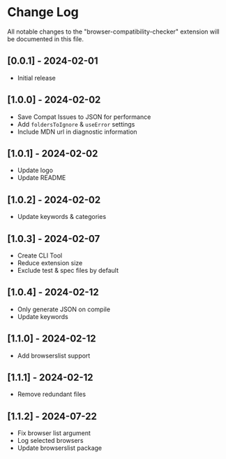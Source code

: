 # Change Log

All notable changes to the "browser-compatibility-checker" extension will be documented in this file.

## [0.0.1] - 2024-02-01

- Initial release

## [1.0.0] - 2024-02-02

- Save Compat Issues to JSON for performance
- Add `foldersToIgnore` & `useError` settings
- Include MDN url in diagnostic information

## [1.0.1] - 2024-02-02

- Update logo
- Update README

## [1.0.2] - 2024-02-02

- Update keywords & categories

## [1.0.3] - 2024-02-07

- Create CLI Tool
- Reduce extension size
- Exclude test & spec files by default

## [1.0.4] - 2024-02-12

- Only generate JSON on compile
- Update keywords

## [1.1.0] - 2024-02-12

- Add browserslist support

## [1.1.1] - 2024-02-12

- Remove redundant files

## [1.1.2] - 2024-07-22

- Fix browser list argument
- Log selected browsers
- Update browserslist package
